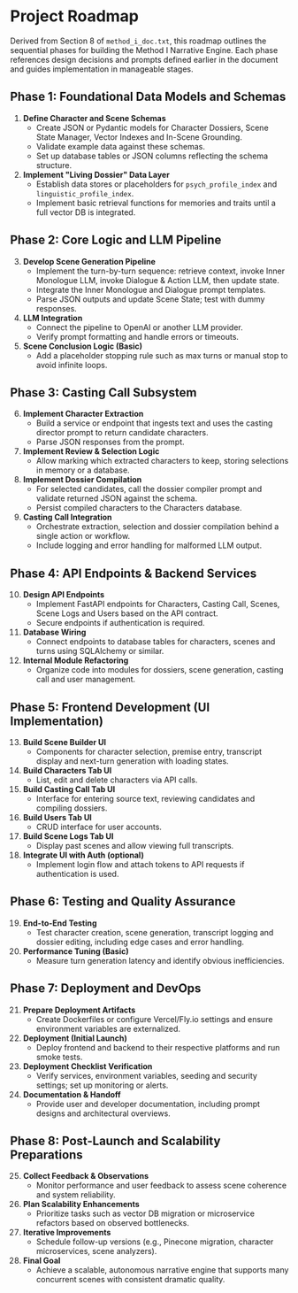 # Project Roadmap

Derived from Section 8 of `method_i_doc.txt`, this roadmap outlines the sequential phases for building the Method I Narrative Engine. Each phase references design decisions and prompts defined earlier in the document and guides implementation in manageable stages.

## Phase 1: Foundational Data Models and Schemas
1. **Define Character and Scene Schemas**
   - Create JSON or Pydantic models for Character Dossiers, Scene State Manager, Vector Indexes and In-Scene Grounding.
   - Validate example data against these schemas.
   - Set up database tables or JSON columns reflecting the schema structure.
2. **Implement "Living Dossier" Data Layer**
   - Establish data stores or placeholders for `psych_profile_index` and `linguistic_profile_index`.
   - Implement basic retrieval functions for memories and traits until a full vector DB is integrated.

## Phase 2: Core Logic and LLM Pipeline
3. **Develop Scene Generation Pipeline**
   - Implement the turn-by-turn sequence: retrieve context, invoke Inner Monologue LLM, invoke Dialogue & Action LLM, then update state.
   - Integrate the Inner Monologue and Dialogue prompt templates.
   - Parse JSON outputs and update Scene State; test with dummy responses.
4. **LLM Integration**
   - Connect the pipeline to OpenAI or another LLM provider.
   - Verify prompt formatting and handle errors or timeouts.
5. **Scene Conclusion Logic (Basic)**
   - Add a placeholder stopping rule such as max turns or manual stop to avoid infinite loops.

## Phase 3: Casting Call Subsystem
6. **Implement Character Extraction**
   - Build a service or endpoint that ingests text and uses the casting director prompt to return candidate characters.
   - Parse JSON responses from the prompt.
7. **Implement Review & Selection Logic**
   - Allow marking which extracted characters to keep, storing selections in memory or a database.
8. **Implement Dossier Compilation**
   - For selected candidates, call the dossier compiler prompt and validate returned JSON against the schema.
   - Persist compiled characters to the Characters database.
9. **Casting Call Integration**
   - Orchestrate extraction, selection and dossier compilation behind a single action or workflow.
   - Include logging and error handling for malformed LLM output.

## Phase 4: API Endpoints & Backend Services
10. **Design API Endpoints**
    - Implement FastAPI endpoints for Characters, Casting Call, Scenes, Scene Logs and Users based on the API contract.
    - Secure endpoints if authentication is required.
11. **Database Wiring**
    - Connect endpoints to database tables for characters, scenes and turns using SQLAlchemy or similar.
12. **Internal Module Refactoring**
    - Organize code into modules for dossiers, scene generation, casting call and user management.

## Phase 5: Frontend Development (UI Implementation)
13. **Build Scene Builder UI**
    - Components for character selection, premise entry, transcript display and next-turn generation with loading states.
14. **Build Characters Tab UI**
    - List, edit and delete characters via API calls.
15. **Build Casting Call Tab UI**
    - Interface for entering source text, reviewing candidates and compiling dossiers.
16. **Build Users Tab UI**
    - CRUD interface for user accounts.
17. **Build Scene Logs Tab UI**
    - Display past scenes and allow viewing full transcripts.
18. **Integrate UI with Auth (optional)**
    - Implement login flow and attach tokens to API requests if authentication is used.

## Phase 6: Testing and Quality Assurance
19. **End-to-End Testing**
    - Test character creation, scene generation, transcript logging and dossier editing, including edge cases and error handling.
20. **Performance Tuning (Basic)**
    - Measure turn generation latency and identify obvious inefficiencies.

## Phase 7: Deployment and DevOps
21. **Prepare Deployment Artifacts**
    - Create Dockerfiles or configure Vercel/Fly.io settings and ensure environment variables are externalized.
22. **Deployment (Initial Launch)**
    - Deploy frontend and backend to their respective platforms and run smoke tests.
23. **Deployment Checklist Verification**
    - Verify services, environment variables, seeding and security settings; set up monitoring or alerts.
24. **Documentation & Handoff**
    - Provide user and developer documentation, including prompt designs and architectural overviews.

## Phase 8: Post-Launch and Scalability Preparations
25. **Collect Feedback & Observations**
    - Monitor performance and user feedback to assess scene coherence and system reliability.
26. **Plan Scalability Enhancements**
    - Prioritize tasks such as vector DB migration or microservice refactors based on observed bottlenecks.
27. **Iterative Improvements**
    - Schedule follow-up versions (e.g., Pinecone migration, character microservices, scene analyzers).
28. **Final Goal**
    - Achieve a scalable, autonomous narrative engine that supports many concurrent scenes with consistent dramatic quality.

